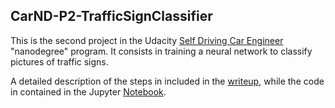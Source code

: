 ## CarND-P2-TrafficSignClassifier

This is the second project in the Udacity [Self Driving Car Engineer](https://www.udacity.com/course/self-driving-car-engineer-nanodegree--nd013) "nanodegree" program. It consists in training a neural network to classify pictures of traffic signs.

A detailed description of the steps in included in the [writeup](https://github.com/hidooki/CarND-P2-TrafficSignClassifier/blob/master/writeup.md), while the code in contained in the Jupyter [Notebook](). 
